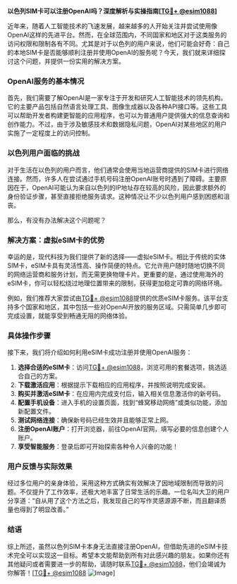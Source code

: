 **以色列SIM卡可以注册OpenAI吗？深度解析与实操指南[[TG💪+ @esim1088](https://t.me/s/esim1088)]**

近年来，随着人工智能技术的飞速发展，越来越多的人开始关注并尝试使用像OpenAI这样的先进平台。然而，在全球范围内，不同国家和地区对于这类服务的访问权限和限制各有不同。尤其是对于以色列的用户来说，他们可能会好奇：自己的本地SIM卡是否能够顺利注册并使用OpenAI的服务呢？今天，我们就来详细探讨这个问题，并提供一份实用的解决方案。

### OpenAI服务的基本情况

首先，我们需要了解OpenAI是一家专注于开发和研究人工智能技术的领先机构。它的主要产品包括自然语言处理工具、图像生成器以及各种API接口等。这些工具可以帮助开发者构建更智能的应用程序，也可以为普通用户提供强大的信息查询和创作能力。不过，由于涉及敏感技术和数据隐私问题，OpenAI对某些地区的用户实施了一定程度上的访问控制。

### 以色列用户面临的挑战

对于生活在以色列的用户而言，他们通常会使用当地运营商提供的SIM卡进行网络连接。然而，许多人在尝试通过手机号码注册OpenAI账号时遇到了障碍。主要原因在于，OpenAI可能认为来自以色列的IP地址存在较高的风险，因此要求额外的身份验证步骤，甚至直接拒绝服务请求。这种情况让不少以色列用户感到困惑和沮丧。

那么，有没有办法解决这个问题呢？

### 解决方案：虚拟eSIM卡的优势

幸运的是，现代科技为我们提供了新的选择——虚拟eSIM卡。相比于传统的实体SIM卡，eSIM卡具有灵活性高、操作简便的特点。它允许用户随时随地切换不同的网络运营商和服务计划，而无需更换物理卡片。更重要的是，通过使用海外的eSIM卡，你可以轻松绕过地理位置带来的限制，获得更加稳定可靠的网络环境。

例如，我们推荐大家尝试由[TG💪+ @esim1088](https://t.me/s/esim1088)提供的优质eSIM卡服务。该平台支持多个国家和地区，其中包括一些对OpenAI开放的服务区域。只需简单几步即可完成设置，就能享受到畅通无阻的网络体验。

### 具体操作步骤

接下来，我们将介绍如何利用eSIM卡成功注册并使用OpenAI服务：

1. **选择合适的eSIM卡**：访问[TG💪+ @esim1088](https://t.me/s/esim1088)，浏览可用的套餐选项，挑选适合自己的方案。
2. **下载激活应用**：根据提示下载相应的应用程序，并按照说明完成安装。
3. **购买并激活eSIM卡**：在应用内完成支付后，输入相关信息激活你的新号码。
4. **配置手机设备**：进入手机的设置页面，找到“蜂窝移动网络”或类似功能，添加新配置文件。
5. **测试网络连接**：确保新号码已经生效并且能够正常上网。
6. **注册OpenAI账户**：打开浏览器，前往OpenAI官网，填写必要的信息创建个人账户。
7. **享受智能服务**：登录后即可开始探索各种令人兴奋的功能！

### 用户反馈与实际效果

经过多位用户的亲身体验，采用这种方式确实有效解决了因地域限制而导致的问题。不仅提升了工作效率，还极大地丰富了日常生活的乐趣。一位名叫大卫的用户分享道：“自从用了这个方法之后，我发现自己的写作灵感源源不断，而且翻译质量也得到了明显改善。”

### 结语

综上所述，虽然以色列SIM卡本身无法直接注册OpenAI，但借助先进的eSIM卡技术完全可以实现这一目标。希望本文能帮助到所有对此感兴趣的朋友。如果你还有其他疑问或者需要进一步的帮助，请随时联系[TG💪+ @esim1088](https://t.me/s/esim1088)，他们会竭诚为你解答！[[TG💪+ @esim1088](https://t.me/s/esim1088) ![Image](https://i.postimg.cc/4NQfJmqS/Snipaste-2025-05-13-00-14-12.png)]
